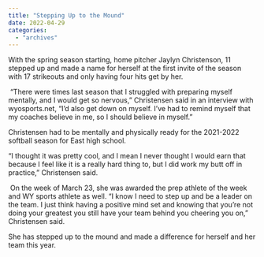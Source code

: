```yaml
---
title: "Stepping Up to the Mound"
date: 2022-04-29
categories: 
  - "archives"
---
```


With the spring season starting, home pitcher Jaylyn Christenson, 11 stepped up and made a name for herself at the first invite of the season with 17 strikeouts and only having four hits get by her. 

 “There were times last season that I struggled with preparing myself mentally, and I would get so nervous,” Christensen said in an interview with wyosports.net, “I’d also get down on myself. I’ve had to remind myself that my coaches believe in me, so I should believe in myself.”  

Christensen had to be mentally and physically ready for the 2021-2022 softball season for East high school.  

“I thought it was pretty cool, and I mean I never thought I would earn that because I feel like it is a really hard thing to, but I did work my butt off in practice,” Christensen said. 

 On the week of March 23, she was awarded the prep athlete of the week and WY sports athlete as well. “I know I need to step up and be a leader on the team. I just think having a positive mind set and knowing that you’re not doing your greatest you still have your team behind you cheering you on,” Christensen said.  

She has stepped up to the mound and made a difference for herself and her team this year.
